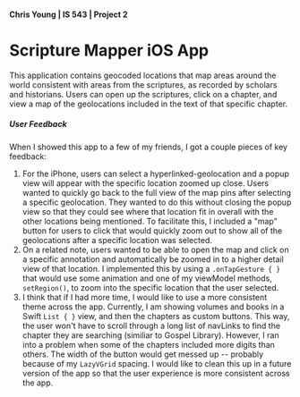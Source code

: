 #### Chris Young | IS 543 | Project 2

# Scripture Mapper iOS App
This application contains geocoded locations that map areas around the world consistent with areas from the scriptures, as recorded by scholars and historians. Users can open up the scriptures, click on a chapter, and view a map of the geolocations included in the text of that specific chapter.  

##### User Feedback
When I showed this app to a few of my friends, I got a couple pieces of key feedback:
1. For the iPhone, users can select a hyperlinked-geolocation and a popup view will appear with the specific location zoomed up close. Users wanted to quickly go back to the full view of the map pins after selecting a specific geolocation. They wanted to do this without closing the popup view so that they could see where that location fit in overall with the other locations being mentioned. To facilitate this, I included a "map" button for users to click that would quickly zoom out to show all of the geolocations after a specific location was selected.
2. On a related note, users wanted to be able to open the map and click on a specific annotation and automatically be zoomed in to a higher detail view of that location. I implemented this by using a `.onTapGesture { }` that would use some animation and one of my viewModel methods, `setRegion()`, to zoom into the specific location that the user selected.
3. I think that if I had more time, I would like to use a more consistent theme across the app. Currently, I am showing volumes and books in a Swift `List { }` view, and then the chapters as custom buttons. This way, the user won't have to scroll through a long list of navLinks to find the chapter they are searching (similiar to Gospel Library). However, I ran into a problem when some of the chapters included more digits than others. The width of the button would get messed up -- probably because of my `LazyVGrid` spacing. I would like to clean this up in a future version of the app so that the user experience is more consistent across the app.
